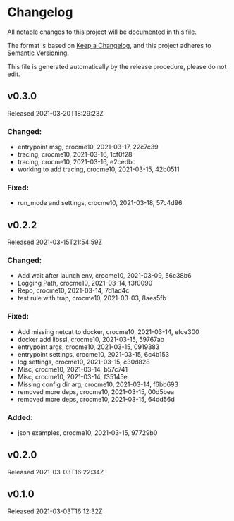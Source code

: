 # Changelog

All notable changes to this project will be documented in this file.

The format is based on [Keep a Changelog](https://keepachangelog.com/en/1.0.0/),
and this project adheres to [Semantic Versioning](https://semver.org/spec/v2.0.0.html).

This file is generated automatically by the release procedure, please do not edit.


## v0.3.0

Released 2021-03-20T18:29:23Z


### Changed:
- entrypoint msg, crocme10, 2021-03-17, 22c7c39
- tracing, crocme10, 2021-03-16, 1cf0f28
- tracing, crocme10, 2021-03-16, e2cedbc
- working to add tracing, crocme10, 2021-03-15, 42b0511


### Fixed:
- run_mode and settings, crocme10, 2021-03-18, 57c4d96


## v0.2.2

Released 2021-03-15T21:54:59Z


### Changed:
- Add wait after launch env, crocme10, 2021-03-09, 56c38b6
- Logging Path, crocme10, 2021-03-14, f3f0090
- Repo, crocme10, 2021-03-14, 7d1ad4c
- test rule with trap, crocme10, 2021-03-03, 8aea5fb


### Fixed:
- Add missing netcat to docker, crocme10, 2021-03-14, efce300
- docker add libssl, crocme10, 2021-03-15, 59767ab
- entrypoint args, crocme10, 2021-03-15, 0919383
- entrypoint settings, crocme10, 2021-03-15, 6c4b153
- log settings, crocme10, 2021-03-15, c30d828
- Misc, crocme10, 2021-03-14, b57c741
- Misc, crocme10, 2021-03-14, f35145e
- Missing config dir arg, crocme10, 2021-03-14, f6bb693
- removed more deps, crocme10, 2021-03-15, 00d5bea
- removed more deps, crocme10, 2021-03-15, 64dd56d


### Added:
- json examples, crocme10, 2021-03-15, 97729b0


## v0.2.0

Released 2021-03-03T16:22:34Z


## v0.1.0

Released 2021-03-03T16:12:32Z
